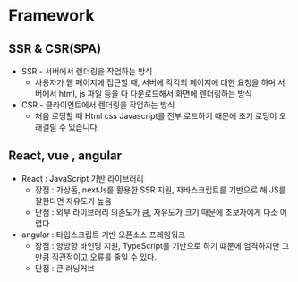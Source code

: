 # Framework

## SSR & CSR(SPA)

- SSR - 서버에서 렌더링을 작업하는 방식
  - 사용자가 웹 페이지에 접근할 때, 서버에 각각의 페이지에 대한 요청을 하며 서버에서 html, js 파일 등을 다 다운로드해서 화면에 렌더링하는 방식
- CSR - 클라이언트에서 렌더링을 작업하는 방식
  - 처음 로딩할 때 Html css Javascript를 전부 로드하기 때문에 초기 로딩이 오래걸릴 수 있습니다.

## React, vue , angular

- React : JavaScript 기반 라이브러리
  - 장점 : 가상돔, nextJs를 활용한 SSR 지원, 자바스크립트를 기반으로 해 JS를 잘한다면 자유도가 높음
  - 단점 : 외부 라이브러리 의존도가 큼, 자유도가 크기 때문에 초보자에게 다소 어렵다.
- angular : 타입스크립트 기반 오픈소스 프레임워크
  - 장점 : 양방향 바인딩 지원, TypeScript를 기반으로 하기 떄문에 엄격하지만 그만큼 직관적이고 오류를 줄일 수 있다.
  - 단점 : 큰 러닝커브
